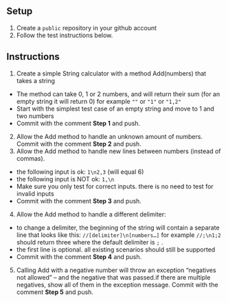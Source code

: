 ## Setup
1. Create a `public` repository in your github account
2. Follow the test instructions below.

## Instructions

 1. Create a simple String calculator with a method Add(numbers) that takes a string
   - The method can take 0, 1 or 2 numbers, and will return their sum (for an empty string it will 
     return 0) for example ```""``` or ```"1"``` or ```"1,2"```
   - Start with the simplest test case of an empty string and move to 1 and two numbers
   - Commit with the comment **Step 1** and push.
 2. Allow the Add method to handle an unknown amount of numbers. Commit with the comment **Step 2** and push.
 3. Allow the Add method to handle new lines between numbers (instead of commas).
   - the following input is ok: ```1\n2,3``` (will equal 6)
   - the following input is NOT ok: ```1,\n```
   - Make sure you only test for correct inputs. there is no need to test for invalid inputs
   - Commit with the comment **Step 3** and push.
 4. Allow the Add method to handle a different delimiter:
   - to change a delimiter, the beginning of the string will contain a separate line that looks like 
     this: ```//[delimiter]\n[numbers…]``` for example ```//;\n1;2``` should return three where the 
     default delimiter is ```;``` .
   - the first line is optional. all existing scenarios should still be supported
   - Commit with the comment **Step 4** and push.
 5. Calling Add with a negative number will throw an exception “negatives not allowed” – and 
    the negative that was passed.if there are multiple negatives, show all of them in the exception message. Commit with the comment **Step 5** and push.
